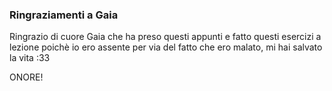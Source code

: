 ### Ringraziamenti a Gaia
Ringrazio di cuore Gaia che ha preso questi appunti e fatto questi esercizi
a lezione poichè io ero assente per via del fatto che ero malato, mi hai salvato
la vita :33

ONORE!